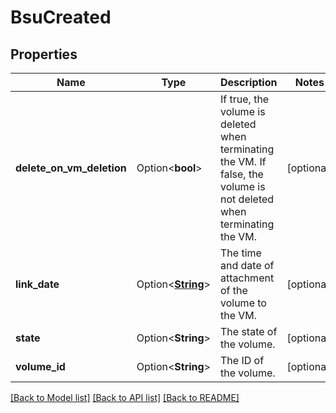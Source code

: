 # BsuCreated

## Properties

Name | Type | Description | Notes
------------ | ------------- | ------------- | -------------
**delete_on_vm_deletion** | Option<**bool**> | If true, the volume is deleted when terminating the VM. If false, the volume is not deleted when terminating the VM. | [optional]
**link_date** | Option<[**String**](string.md)> | The time and date of attachment of the volume to the VM. | [optional]
**state** | Option<**String**> | The state of the volume. | [optional]
**volume_id** | Option<**String**> | The ID of the volume. | [optional]

[[Back to Model list]](../README.md#documentation-for-models) [[Back to API list]](../README.md#documentation-for-api-endpoints) [[Back to README]](../README.md)


